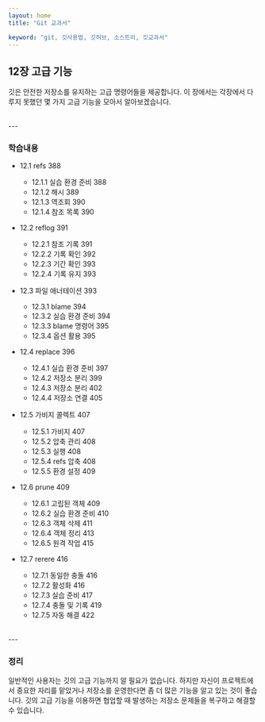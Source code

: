 ```yaml
---
layout: home
title: "Git 교과서"

keyword: "git, 깃사용법, 깃허브, 소스트리, 깃교과서"
---
```

## 12장 고급 기능
깃은 안전한 저장소를 유지하는 고급 명령어들을 제공합니다. 이 장에서는 각장에서 다루지 못했던 몇 가지 고급 기능을 모아서 알아보겠습니다.  

<br>
---

### 학습내용
* 12.1 refs 388
    + 12.1.1 실습 환경 준비 388
    + 12.1.2 해시 389
    + 12.1.3 역조회 390
    + 12.1.4 참조 목록 390

* 12.2 reflog 391
    + 12.2.1 참조 기록 391
    + 12.2.2 기록 확인 392
    + 12.2.3 기간 확인 393
    + 12.2.4 기록 유지 393

* 12.3 파일 애너테이션 393
    + 12.3.1 blame 394
    + 12.3.2 실습 환경 준비 394
    + 12.3.3 blame 명령어 395
    + 12.3.4 옵션 활용 395

* 12.4 replace 396
    + 12.4.1 실습 환경 준비 397
    + 12.4.2 저장소 분리 399
    + 12.4.3 저장소 분리 402
    + 12.4.4 저장소 연결 405

* 12.5 가비지 콜렉트 407
    + 12.5.1 가비지 407
    + 12.5.2 압축 관리 408
    + 12.5.3 실행 408
    + 12.5.4 refs 압축 408
    + 12.5.5 환경 설정 409

* 12.6 prune 409
    + 12.6.1 고립된 객체 409
    + 12.6.2 실습 환경 준비 410
    + 12.6.3 객체 삭제 411
    + 12.6.4 객체 정리 413
    + 12.6.5 원격 작업 415

* 12.7 rerere 416
    + 12.7.1 동일한 충돌 416
    + 12.7.2 활성화 416
    + 12.7.3 실습 준비 417
    + 12.7.4 충돌 및 기록 419
    + 12.7.5 자동 해결 422

<br>
---

### 정리
일반적인 사용자는 깃의 고급 기능까지 알 필요가 없습니다. 하지만 자신이 프로젝트에서 중요한 자리를 맡았거나 저장소를 운영한다면 좀 더 많은 기능을 알고 있는 것이 좋습니다. 깃의 고급 기능을 이용하면 협업할 때 발생하는 저장소 문제들을 복구하고 해결할 수 있습니다.  